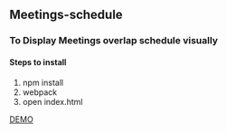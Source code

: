 <h2>Meetings-schedule</h2>
<h3>To Display Meetings overlap schedule visually</h3>

<h4>Steps to install</h4>

<ol>
<li>npm install
<li>webpack
<li>open index.html
</ol>

<a href="https://rawgit.com/shishirarora3/meeting-shedule/master/index.html" target="_blank">DEMO</a>

